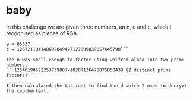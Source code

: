 # baby

In this challenge we are given three numbers, an n, e and c, which I recognised as pieces of RSA. 
```n = 228430203128652625114739053365339856393
e = 65537
c = 126721104148692049427127809839057445790```

The n was small enough to factor using wolfram alpha into two prime numbers.
```12546190522253739887×18207136478875858439 (2 distinct prime factors)```

I then calculated the tottient to find the d which I used to decrypt the cypthertext.
